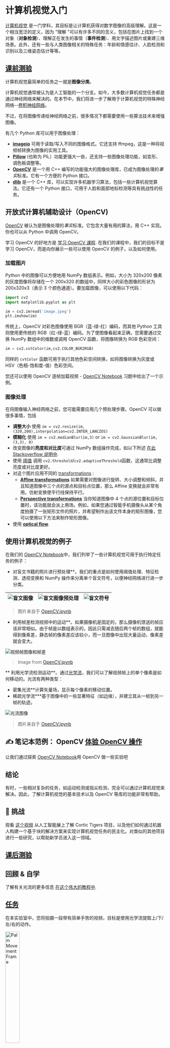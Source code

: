 # 计算机视觉入门

[计算机视觉](https://wikipedia.org/wiki/Computer_vision) 是一门学科，其目标是让计算机获得对数字图像的高级理解。这是一个相当宽泛的定义，因为 "理解 "可以有许多不同的含义，包括在图片上找到一个对象（**对象检测**）、理解正在发生的事情（**事件检测**）、用文字描述图片或重建三维场景。此外，还有一些与人类图像相关的特殊任务：年龄和情感估计、人脸检测和识别以及三维姿态估计等等。

## [课前测验](https://red-field-0a6ddfd03.1.azurestaticapps.net/quiz/106)

计算机视觉最简单的任务之一就是**图像分类**。

计算机视觉通常被认为是人工智能的一个分支。如今，大多数计算机视觉任务都是通过神经网络来解决的。在本节中，我们将进一步了解用于计算机视觉的特殊神经网络--[卷积神经网络](../../07-ConvNets/README.md)。

不过，在将图像传递给神经网络之前，很多情况下都需要使用一些算法技术来增强图像。

有几个 Python 库可以用于图像处理：

* **[imageio](https://imageio.readthedocs.io/en/stable/)** 可用于读取/写入不同的图像格式。它还支持 ffmpeg，这是一种将视频帧转换为图像的实用工具。
* **[Pillow](https://pillow.readthedocs.io/en/stable/index.html)** (也称为 PIL）功能更强大一些，还支持一些图像处理功能，如变形、调色板调整等。
* **[OpenCV](https://opencv.org/)** 是一个用 C++ 编写的功能强大的图像处理库，已成为图像处理的*事实*标准。它有一个方便的 Python 接口。
* **[dlib](http://dlib.net/)** 是一个 C++ 库，可以实现许多机器学习算法，包括一些计算机视觉算法。它还有一个 Python 接口，可用于人脸和面部地标检测等具有挑战性的任务。

## 开放式计算机辅助设计（OpenCV)

[OpenCV](https://opencv.org/) 被认为是图像处理的*事实*标准。它包含大量有用的算法，用 C++ 实现。你也可以从 Python 中调用 OpenCV。

学习 OpenCV 的好地方是 [学习 OpenCV 课程](https://learnopencv.com/getting-started-with-opencv/). 在我们的课程中，我们的目标不是学习 OpenCV，而是向你展示一些可以使用 OpenCV 的例子，以及如何使用。

### 加载图片

Python 中的图像可以方便地用 NumPy 数组表示。例如，大小为 320x200 像素的灰度图像将存储在一个 200x320 的数组中，同样大小的彩色图像的形状为 200x320x3（表示 3 个颜色通道）。要加载图像，可以使用以下代码：

```python
import cv2
import matplotlib.pyplot as plt

im = cv2.imread('image.jpeg')
plt.imshow(im)
```

传统上，OpenCV 对彩色图像使用 BGR（蓝-绿-红）编码，而其他 Python 工具则使用更传统的 RGB（红-绿-蓝）编码。为了使图像看起来正确，您需要通过交换 NumPy 数组中的维数或调用 OpenCV 函数，将图像转换为 RGB 色彩空间：

```python
im = cv2.cvtColor(im,cv2.COLOR_BGR2RGB)
```

同样的 `cvtColor` 函数可用于执行其他色彩空间转换，如将图像转换为灰度或 HSV（色相-饱和度-值）色彩空间。

您还可以使用 OpenCV 逐帧加载视频 - [OpenCV Notebook](OpenCV.ipynb) 习题中给出了一个示例。

### 图像处理

在将图像输入神经网络之前，您可能需要应用几个预处理步骤。OpenCV 可以做很多事情，包括

* **调整大小** 使用 `im = cv2.resize(im, (320,200),interpolation=cv2.INTER_LANCZOS)`
* **模糊化** 使用 `im = cv2.medianBlur(im,3)` or `im = cv2.GaussianBlur(im, (3,3), 0)`
* 改变图像的**亮度和对比度**可通过 NumPy 数组操作完成，如以下所述 [在此 Stackoverflow 说明中](https://stackoverflow.com/questions/39308030/how-do-i-increase-the-contrast-of-an-image-in-python-opencv).
* 使用 [阈值](https://docs.opencv.org/4.x/d7/d4d/tutorial_py_thresholding.html) 调用 `cv2.threshold`/`cv2.adaptiveThreshold`函数，这通常比调整亮度或对比度更好。
* 对这个图片应用不同的 [transformations](https://docs.opencv.org/4.5.5/da/d6e/tutorial_py_geometric_transformations.html) :
    - **[Affine transformations](https://docs.opencv.org/4.5.5/d4/d61/tutorial_warp_affine.html)** 如果需要对图像进行旋转、大小调整和倾斜，并且知道图像中三个点的源点和目标点位置，那么 Affine 变换就会非常有用。仿射变换使平行线保持平行。
    - **[Perspective transformations](https://medium.com/analytics-vidhya/opencv-perspective-transformation-9edffefb2143)** 当你知道图像中 4 个点的源位置和目标位置时，该功能就会派上用场。例如，如果您通过智能手机摄像头从某个角度拍摄了一张矩形文件的照片，并希望制作出该文件本身的矩形图像，您可以使用以下方法来制作矩形图像。
* 使用 **[optical flow](https://docs.opencv.org/4.5.5/d4/dee/tutorial_optical_flow.html)**.

## 使用计算机视觉的例子

在我们的 [OpenCV Notebook](.../OpenCV.ipynb)中，我们列举了一些计算机视觉可用于执行特定任务的例子：

* 对盲文书籍的照片进行预处理**。我们的重点是如何使用阈值处理、特征检测、透视变换和 NumPy 操作来分离单个盲文符号，以便神经网络进行进一步分类。

![盲文图像](../data/braille.jpeg) | ![盲文图像预处理](../images/braille-result.png) | ![盲文符号](../images/braille-symbols.png)
----|-----|-----

> 图片来自于 [OpenCV.ipynb](../OpenCV.ipynb)

* 利用帧差检测视频中的运动**。如果摄像机是固定的，那么摄像机馈送的帧应该非常相似。由于帧是以数组表示的，因此只需减去随后两个帧的数组，就能得到像素差，静态帧的像素差应该较小，而一旦图像中出现大量运动，像素差就会变大。

![视频帧图像和帧差](../images/frame-difference.png)

> Image from [OpenCV.ipynb](OpenCV.ipynb)

** 利用光学流检测运动**。通过[光学流](https://docs.opencv.org/3.4/d4/dee/tutorial_optical_flow.html)，我们可以了解视频帧上的单个像素是如何移动的。光流有两种类型：

   - 密集光流**计算矢量场，显示每个像素的移动位置。
   - 稀疏光学流***基于图像中的一些显著特征（如边缘），并建立其从一帧到另一帧的轨迹。

![光流图像](../images/optical.png)

> 图片来自于 [OpenCV.ipynb](../OpenCV.ipynb)

## ✍️ 笔记本范例： OpenCV [体验 OpenCV 操作](../OpenCV.ipynb)

让我们通过探索 [OpenCV Notebook](../OpenCV.ipynb)用 OpenCV 做一些实验吧

## 结论

有时，一些相对复杂的任务，如运动检测或指尖检测，完全可以通过计算机视觉来解决。因此，了解计算机视觉的基本技术以及 OpenCV 等库的功能非常有帮助。

## 🚀 挑战

观看 [这个视频](https://docs.microsoft.com/shows/ai-show/ai-show--2021-opencv-ai-competition--grand-prize-winners--cortic-tigers--episode-32?WT.mc_id=academic-77998-cacaste) 从人工智能展上了解 Cortic Tigers 项目，以及他们如何通过机器人构建一个基于块的解决方案来实现计算机视觉任务的民主化。对类似的其他项目进行一些研究，以帮助新学员进入这一领域。

## [课后测验](https://red-field-0a6ddfd03.1.azurestaticapps.net/quiz/206)

## 回顾 & 自学

了解有关光流的更多信息 [在这个伟大的教程中](https://learnopencv.com/optical-flow-in-opencv/).

## [任务](../lab/README.md)

在本实验室中，您将拍摄一段带有简单手势的视频，目标是使用光学流提取上/下/左/右的动作。

<img src="../images/palm-movement.png" width="30%" alt="Palm Movement Frame"/>
